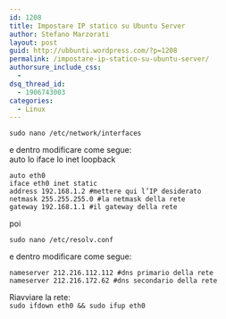 ```yaml
---
id: 1208
title: Impostare IP statico su Ubuntu Server
author: Stefano Marzorati
layout: post
guid: http://ubbunti.wordpress.com/?p=1208
permalink: /impostare-ip-statico-su-ubuntu-server/
authorsure_include_css:
  - 
dsq_thread_id:
  - 1906743003
categories:
  - Linux
---
```

`sudo nano /etc/network/interfaces`   

e dentro modificare come segue:   
	auto lo
	iface lo inet loopback

	auto eth0
	iface eth0 inet static
	address 192.168.1.2 #mettere qui l’IP desiderato
	netmask 255.255.255.0 #la netmask della rete
	gateway 192.168.1.1 #il gateway della rete

poi   

`sudo nano /etc/resolv.conf`   

e dentro modificare come segue:   

	nameserver 212.216.112.112 #dns primario della rete
	nameserver 212.216.172.62 #dns secondario della rete


Riavviare la rete:   
`sudo ifdown eth0 && sudo ifup eth0`
